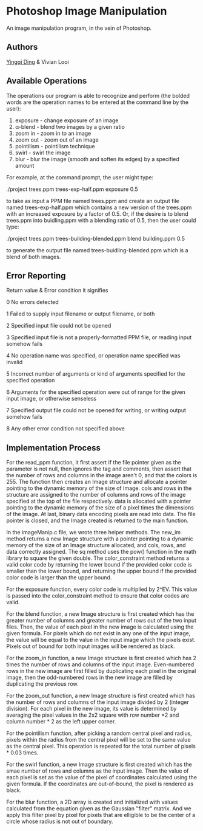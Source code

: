 # Photoshop Image Manipulation
An image manipulation program, in the vein of Photoshop.

## Authors
[Yingqi Ding](https://github.com/dyq0811) & Vivian Looi

## Available Operations
The operations our program is able to recognize and perform (the bolded words are the operation names to be entered at the command line by the user):
1. exposure - change exposure of an image
2. α-blend - blend two images by a given ratio
3. zoom in - zoom in to an image
4. zoom out - zoom out of an image
5. pointilism - pointilism technique
6. swirl - swirl the image
7. blur - blur the image (smooth and soften its edges) by a specified amount

For example, at the command prompt, the user might type:

./project trees.ppm trees-exp-half.ppm exposure 0.5

to take as input a PPM file named trees.ppm and create an output file named trees-exp-half.ppm which contains a new version of the trees.ppm with an increased exposure by a factor of 0.5. Or, if the desire is to blend trees.ppm into buidling.ppm with a blending ratio of 0.5, then the user could type:

./project trees.ppm trees-building-blended.ppm blend building.ppm 0.5

to generate the output file named trees-buidling-blended.ppm which is a blend of both images.

## Error Reporting
Return value & Error condition it signifies

0	No errors detected

1	Failed to supply input filename or output filename, or both

2	Specified input file could not be opened

3	Specified input file is not a properly-formatted PPM file, or reading input somehow fails

4	No operation name was specified, or operation name specified was invalid

5	Incorrect number of arguments or kind of arguments specified for the specified operation

6	Arguments for the specified operation were out of range for the given input image, or otherwise senseless

7	Specified output file could not be opened for writing, or writing output somehow fails

8	Any other error condition not specified above

## Implementation Process
For the read_ppm function, it first assert if the file pointer given as the parameter is not null, then ignores the tag and comments, then assert that the number of rows and columns in the image aren't 0, and that the colors is 255. The function then creates an Image structure and allocate a pointer pointing to the dynamic memory of the size of Image. cols and rows in the structure are assigned to the number of columns and rows of the image specified at the top of the file respectively. data is allocated with a pointer pointing to the dynamic memory of the size of a pixel times the dimensions of the image. At last, binary data encoding pixels are read into data. The file pointer is closed, and the Image created is returned to the main function. 


In the imageManip.c file, we wrote three helper methods. The new_im method returns a new Image structure with a pointer pointing to a dynamic memory of the size of an Image structure allocated, and cols, rows, and data correctly assigned. The sq method uses the pow() function in the math library to square the given double. The color_constraint method returns a valid color code by returning the lower bound if the provided color code is smaller than the lower bound, and returning the upper bound if the provided color code is larger than the upper bound.


For the exposure function, every color code is multiplied by 2^EV. This value is passed into the color_constraint method to ensure that color codes are valid.


For the blend function, a new Image structure is first created which has the greater number of columns and greater number of rows out of the two input files. Then, the value of each pixel in the new image is calculated using the given formula. For pixels which do not exist in any one of the input image, the value will be equal to the value in the input image which the pixels exist. Pixels out of bound for both input images will be rendered as black.


For the zoom_in function, a new Image structure is first created which has 2 times the number of rows and columns of the input image. Even-numbered rows in the new image are first filled by duplicating each pixel in the original image, then the odd-numbered rows in the new image are filled by duplicating the previous row.


For the zoom_out function, a new Image structure is first created which has the number of rows and columns of the input image divided by 2 (integer division). For each pixel in the new image, its value is determined by averaging the pixel values in the 2x2 square with row number *2 and column number * 2 as the left upper corner.


For the pointilism function, after picking a random central pixel and radius, pixels within the radius from the central pixel will be set to the same value as the central pixel. This operation is repeated for the total number of pixels * 0.03 times.


For the swirl function, a new Image structure is first created which has the smae number of rows and columns as the input image. Then the value of each pixel is set as the value of the pixel of coordinates calculated using the given formula. If the coordinates are out-of-bound, the pixel is rendered as black.

For the blur function, a 2D array is created and initialized with values calculated from the equation given as the Gaussian "filter" matrix. And we apply this filter pixel by pixel for pixels that are elligible to be the center of a circle whose radius is not out of boundary.
